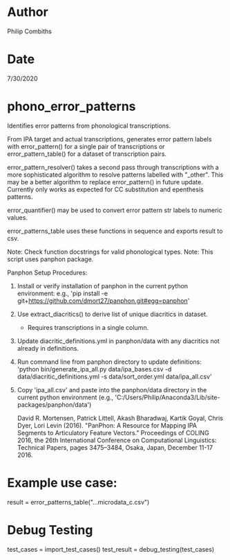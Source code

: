 # Author
Philip Combiths

# Date
7/30/2020

# phono_error_patterns
Identifies error patterns from phonological transcriptions.

From IPA target and actual transcriptions, generates error pattern labels with
error_pattern() for a single pair of transcriptions or error_pattern_table()
for a dataset of transcription pairs. 

error_pattern_resolver() takes a second pass through transcriptions with a more
sophisticated algorithm to resolve patterns labelled with "_other". This may be
a better algorithm to replace error_pattern() in future update. Currently only
works as expected for CC substitution and epenthesis patterns.

error_quantifier() may be used to convert error pattern str labels to numeric 
values.

error_patterns_table uses these functions in sequence and exports result to 
csv.

Note: Check function docstrings for valid phonological types.
Note: This script uses panphon package.

Panphon Setup Procedures:
1. Install or verify installation of panphon in the current python environment:
    e.g., 'pip install -e git+https://github.com/dmort27/panphon.git#egg=panphon'
2. Use extract_diacritics() to derive list of unique diacritics in dataset.
    - Requires transcriptions in a single column.
3. Update diacritic_definitions.yml in panphon/data with any diacritics
    not already in definitions.
4. Run command line from panphon directory to update definitions:
    'python bin/generate_ipa_all.py data/ipa_bases.csv -d data/diacritic_definitions.yml -s data/sort_order.yml data/ipa_all.csv'
5. Copy 'ipa_all.csv' and paste into the panphon/data directory in the
    current python environment 
    (e.g., 'C:/Users/Philip/Anaconda3/Lib/site-packages/panphon/data')

    David R. Mortensen, Patrick Littell, Akash Bharadwaj, Kartik Goyal, 
        Chris Dyer, Lori Levin (2016). "PanPhon: A Resource for Mapping IPA 
        Segments to Articulatory Feature Vectors." Proceedings of COLING 2016, 
        the 26th International Conference on Computational Linguistics: 
        Technical Papers, pages 3475–3484, Osaka, Japan, December 11-17 2016.
    
# Example use case:
result = error_patterns_table("...microdata_c.csv")

# Debug Testing
test_cases = import_test_cases()
test_result = debug_testing(test_cases) 
 
